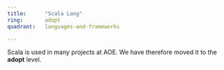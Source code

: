 ```yaml
---
title:      "Scala Lang"
ring:       adopt
quadrant:   languages-and-frameworks

---
```


Scala is used in many projects at AOE. We have therefore moved it to the **adopt** level.
